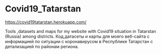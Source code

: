 # Covid19_Tatarstan

https://covid19tatarstan.herokuapp.com/

Tools ,datasets and maps for my website with Covid19 situation in Tatarstan (Russia) among districts. 
Код,датасеты и карты для моего веб-сайта с информацией по ситуации с коронавирусом в Республике Татарстан с детализацией по районам региона.

